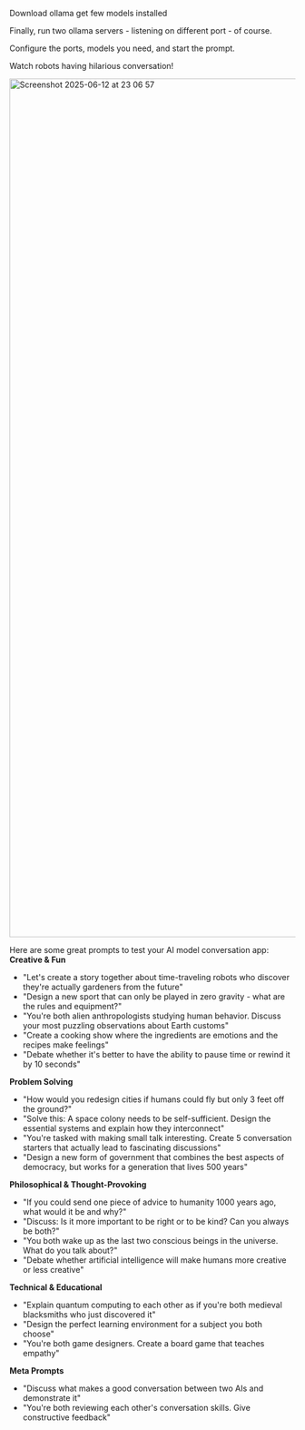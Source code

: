 Download ollama
get few models installed

Finally, run two ollama servers - listening on different port - of course. 

Configure the ports, models you need, and start the prompt. 

Watch robots having hilarious conversation! 

<img width="1512" alt="Screenshot 2025-06-12 at 23 06 57" src="https://github.com/user-attachments/assets/6c01acc8-e97f-4783-b6c2-33f132cc901f" />


Here are some great prompts to test your AI model conversation app:
**Creative & Fun**

- "Let's create a story together about time-traveling robots who discover they're actually gardeners from the future"
- "Design a new sport that can only be played in zero gravity - what are the rules and equipment?"
- "You're both alien anthropologists studying human behavior. Discuss your most puzzling observations about Earth customs"
- "Create a cooking show where the ingredients are emotions and the recipes make feelings"
- "Debate whether it's better to have the ability to pause time or rewind it by 10 seconds"

**Problem Solving**

- "How would you redesign cities if humans could fly but only 3 feet off the ground?"
- "Solve this: A space colony needs to be self-sufficient. Design the essential systems and explain how they interconnect"
- "You're tasked with making small talk interesting. Create 5 conversation starters that actually lead to fascinating discussions"
- "Design a new form of government that combines the best aspects of democracy, but works for a generation that lives 500 years"

**Philosophical & Thought-Provoking**

- "If you could send one piece of advice to humanity 1000 years ago, what would it be and why?"
- "Discuss: Is it more important to be right or to be kind? Can you always be both?"
- "You both wake up as the last two conscious beings in the universe. What do you talk about?"
- "Debate whether artificial intelligence will make humans more creative or less creative"

**Technical & Educational**

- "Explain quantum computing to each other as if you're both medieval blacksmiths who just discovered it"
- "Design the perfect learning environment for a subject you both choose"
- "You're both game designers. Create a board game that teaches empathy"

**Meta Prompts**

- "Discuss what makes a good conversation between two AIs and demonstrate it"
- "You're both reviewing each other's conversation skills. Give constructive feedback"
